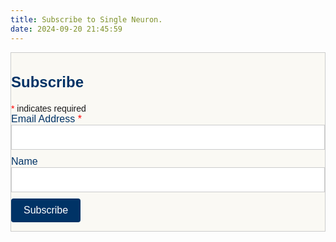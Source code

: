 ```yaml
---
title: Subscribe to Single Neuron.
date: 2024-09-20 21:45:59
---
```


<div id="mc_embed_shell">
      <link href="//cdn-images.mailchimp.com/embedcode/classic-061523.css" rel="stylesheet" type="text/css">
  <style type="text/css">
        #mc_embed_signup{background:#fff; false;clear:left; font:14px Helvetica,Arial,sans-serif; width: px;}
        /* Add your own Mailchimp form style overrides in your site stylesheet or in this style block.
           We recommend moving this block and the preceding CSS link to the HEAD of your HTML file. */
</style>
<div id="mc_embed_signup">
    <form action="https://singleneuron.us10.list-manage.com/subscribe/post?u=97bdd0c83f45281db27129a81&amp;id=93cb4ad881&amp;f_id=008944e4f0" method="post" id="mc-embedded-subscribe-form" name="mc-embedded-subscribe-form" class="validate" target="_blank">
        <div id="mc_embed_signup_scroll"><h2>Subscribe</h2>
            <div class="indicates-required"><span class="asterisk">*</span> indicates required</div>
            <div class="mc-field-group"><label for="mce-EMAIL">Email Address <span class="asterisk">*</span></label><input type="email" name="EMAIL" class="required email" id="mce-EMAIL" required="" value=""></div><div class="mc-field-group"><label for="mce-FNAME">Name </label><input type="text" name="FNAME" class=" text" id="mce-FNAME" value=""></div>
        <div id="mce-responses" class="clear foot">
            <div class="response" id="mce-error-response" style="display: none;"></div>
            <div class="response" id="mce-success-response" style="display: none;"></div>
        </div>
    <div aria-hidden="true" style="position: absolute; left: -5000px;">
        /* real people should not fill this in and expect good things - do not remove this or risk form bot signups */
        <input type="text" name="b_97bdd0c83f45281db27129a81_93cb4ad881" tabindex="-1" value="">
    </div>
        <div class="optionalParent">
            <div class="clear foot">
                <input type="submit" name="subscribe" id="mc-embedded-subscribe" class="button" value="Subscribe">
                <p style="margin: 0px auto;"><a href="http://eepurl.com/iZMBS2" title="Mailchimp - email marketing made easy and fun"><span style="display: inline-block; background-color: transparent; border-radius: 4px;"></span></a></p>
            </div>
        </div>
    </div>
</form>
</div>
<script type="text/javascript" src="//s3.amazonaws.com/downloads.mailchimp.com/js/mc-validate.js"></script><script type="text/javascript">(function($) {window.fnames = new Array(); window.ftypes = new Array();fnames[0]='EMAIL';ftypes[0]='email';fnames[1]='FNAME';ftypes[1]='text';fnames[2]='LNAME';ftypes[2]='text';fnames[3]='ADDRESS';ftypes[3]='address';fnames[4]='PHONE';ftypes[4]='phone';fnames[5]='BIRTHDAY';ftypes[5]='birthday';fnames[6]='COMPANY';ftypes[6]='text';}(jQuery));var $mcj = jQuery.noConflict(true);</script></div>

<style>
#mc_embed_signup {
    background: #faf9f4;
    font-family: 'Arial', sans-serif;
    border: 1px solid #ccc;
}

#mc_embed_signup h2 {
    font-size: 1.5rem;
    color: #003366;
}

.mc-field-group label {
    font-size: 1rem;
    color: #003366;
}

input[type="email"], input[type="text"] {
    width: 100%;
    border: 1px solid #ccc;
    padding: 10px;
    font-size: 1rem;
    margin-bottom: 10px;
    box-shadow: none;
}

#mc-embedded-subscribe {
    background-color: #003366;
    color: #fff;
    font-size: 1rem;
    padding: 10px 20px;
    border: none;
    border-radius: 4px;
    cursor: pointer;
}

#mc-embedded-subscribe:hover {
    background-color: #0055a5;
}

#mc_embed_signup .asterisk {
    color: red;
}
</style>